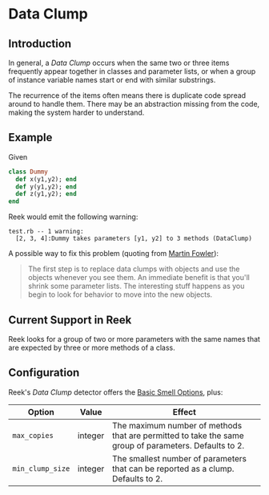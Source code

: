 # Data Clump

## Introduction

In general, a _Data Clump_ occurs when the same two or three items frequently
appear together in classes and parameter lists, or when a group of instance
variable names start or end with similar substrings.

The recurrence of the items often means there is duplicate code spread around to handle them. There may be an abstraction missing from the code, making the system harder to understand.

## Example

Given

```ruby
class Dummy
  def x(y1,y2); end
  def y(y1,y2); end
  def z(y1,y2); end
end
```

Reek would emit the following warning:

```
test.rb -- 1 warning:
  [2, 3, 4]:Dummy takes parameters [y1, y2] to 3 methods (DataClump)
```

A possible way to fix this problem (quoting from [Martin Fowler](http://martinfowler.com/bliki/DataClump.html)):

> The first step is to replace data clumps with objects and use the objects whenever you see them. An immediate benefit is that you'll shrink some parameter lists. The interesting stuff happens as you begin to look for behavior to move into the new objects.

## Current Support in Reek

Reek looks for a group of two or more parameters with the same names that are expected by three or more methods of a class.

## Configuration

Reek's _Data Clump_ detector offers the [Basic Smell Options](Basic-Smell-Options.md), plus:

| Option           | Value       | Effect  |
| -----------------|-------------|---------|
| `max_copies`     | integer | The maximum number of methods that are permitted to take the same group of parameters. Defaults to 2. |
| `min_clump_size` | integer | The smallest number of parameters that can be reported as a clump. Defaults to 2. |

